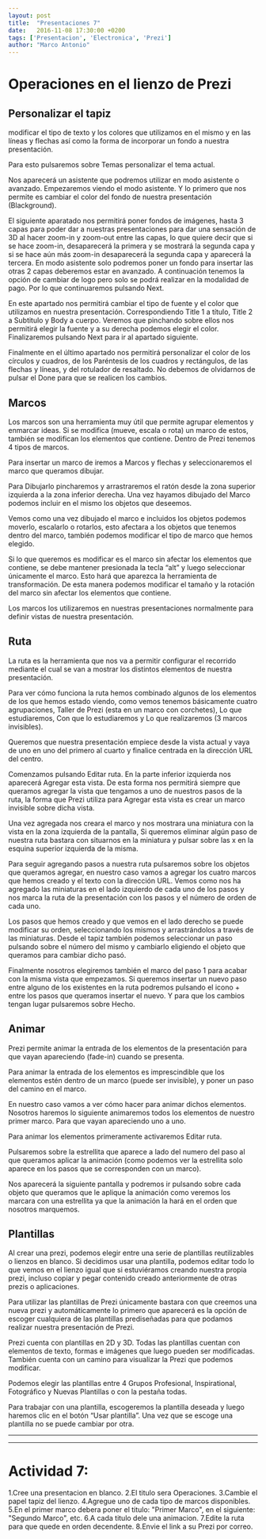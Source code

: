 ```yaml
---
layout: post
title:  "Presentaciones 7"
date:   2016-11-08 17:30:00 +0200
tags: ['Presentacion', 'Electronica', 'Prezi']
author: "Marco Antonio"
---
```


# Operaciones en el lienzo de Prezi

## Personalizar el tapiz

modificar el tipo de texto y los colores que utilizamos en el mismo y en las líneas y flechas así como la forma de incorporar un fondo a nuestra presentación.

Para esto pulsaremos sobre Temas personalizar el tema actual.

Nos aparecerá un asistente que podremos utilizar en modo asistente o avanzado. Empezaremos viendo el modo asistente. Y lo primero que nos permite es cambiar el color del fondo de nuestra presentación (Blackground).

El siguiente aparatado nos permitirá poner fondos de imágenes, hasta 3 capas para poder dar a nuestras presentaciones para dar una sensación de 3D al hacer zoom-in y zoom-out entre las capas, lo que quiere decir que si se hace zoom-in, desaparecerá la primera y se mostrará la segunda capa y si se hace aún más zoom-in desaparecerá la segunda capa y aparecerá la tercera. En modo asistente solo podremos poner un fondo para insertar las otras 2 capas deberemos estar en avanzado. A continuación tenemos la opción de cambiar de logo pero solo se podrá realizar en la modalidad de pago. Por lo que continuaremos pulsando Next.

En este apartado nos permitirá cambiar el tipo de fuente y el color que utilizamos en nuestra presentación. Correspondiendo Title 1 a título, Title 2 a Subtitulo y Body a cuerpo. Veremos que pinchando sobre ellos nos permitirá elegir la fuente y a su derecha podemos elegir el color. Finalizaremos pulsando Next para ir al apartado siguiente.

Finalmente en el último apartado nos permitirá personalizar el color de los círculos y cuadros, de los Paréntesis de los cuadros y rectángulos, de las flechas y líneas, y del rotulador de resaltado. No debemos de olvidarnos de pulsar el Done para que se realicen los cambios.

## Marcos

Los marcos son una herramienta muy útil que permite agrupar elementos y enmarcar ideas. Si se modifica (mueve, escala o rota) un marco de estos, también se modifican los elementos que contiene. Dentro de Prezi tenemos 4 tipos de marcos.

Para insertar un marco de iremos a Marcos y flechas y seleccionaremos el marco que queramos dibujar.

Para Dibujarlo pincharemos y arrastraremos el ratón desde la zona superior izquierda a la zona inferior derecha. Una vez hayamos dibujado del Marco podemos incluir en el mismo los objetos que deseemos.

Vemos como una vez dibujado el marco e incluidos los objetos podemos moverlo, escalarlo o rotarlos, esto afectara a los objetos que tenemos dentro del marco, también podemos modificar el tipo de marco que hemos elegido.

Si lo que queremos es modificar es el marco sin afectar los elementos que contiene, se debe mantener presionada la tecla “alt” y luego seleccionar únicamente el marco. Esto hará que aparezca la herramienta de transformación. De esta manera podemos modificar el tamaño y la rotación del marco sin afectar los elementos que contiene.

Los marcos los utilizaremos en nuestras presentaciones normalmente para definir vistas de nuestra presentación.

## Ruta

La ruta es la herramienta que nos va a permitir configurar el recorrido mediante el cual se van a mostrar los distintos elementos de nuestra presentación.

Para ver cómo funciona la ruta hemos combinado algunos de los elementos de los que hemos estado viendo, como vemos tenemos básicamente cuatro agrupaciones, Taller de Prezi (esta en un marco con corchetes), Lo que estudiaremos, Con que lo estudiaremos y Lo que realizaremos (3 marcos invisibles). 

Queremos que nuestra presentación empiece desde la vista actual y vaya de uno en uno del primero al cuarto y finalice centrada en la dirección URL del centro.

Comenzamos pulsando Editar ruta. En la parte inferior izquierda nos aparecerá Agregar esta vista. De esta forma nos permitirá siempre que queramos agregar la vista que tengamos a uno de nuestros pasos de la ruta, la forma que Prezi utiliza para Agregar esta vista es crear un marco invisible sobre dicha vista.

Una vez agregada nos creara el marco y nos mostrara una miniatura con la vista en la zona izquierda de la pantalla, Si queremos eliminar algún paso de nuestra ruta bastara con situarnos en la miniatura y pulsar sobre las x en la esquina superior izquierda de la misma.

Para seguir agregando pasos a nuestra ruta pulsaremos sobre los objetos que queramos agregar, en nuestro caso vamos a agregar los cuatro marcos que hemos creado y el texto con la dirección URL. Vemos como nos ha agregado las miniaturas en el lado izquierdo de cada uno de los pasos y nos marca la ruta de la presentación con los pasos y el número de orden de cada uno.

Los pasos que hemos creado y que vemos en el lado derecho se puede modificar su orden, seleccionando los mismos y arrastrándolos a través de las miniaturas. Desde el tapiz también podemos seleccionar un paso pulsando sobre el número del mismo y cambiarlo eligiendo el objeto que queramos para cambiar dicho pasó.

Finalmente nosotros elegiremos también el marco del paso 1 para acabar con la misma vista que empezamos. Si queremos insertar un nuevo paso entre alguno de los existentes en la ruta podremos pulsando el icono + entre los pasos que queramos insertar el nuevo. Y para que los cambios tengan lugar pulsaremos sobre Hecho.

## Animar

Prezi permite animar la entrada de los elementos de la presentación para que vayan apareciendo (fade-in) cuando se presenta.

Para animar la entrada de los elementos es imprescindible que los elementos estén dentro de un marco (puede ser invisible), y poner un paso del camino en el marco.

En nuestro caso vamos a ver cómo hacer para animar dichos elementos. Nosotros haremos lo siguiente animaremos todos los elementos de nuestro primer marco. Para que vayan apareciendo uno a uno.

Para animar los elementos primeramente activaremos Editar ruta.

Pulsaremos sobre la estrellita que aparece a lado del numero del paso al que queramos aplicar la animación (como podemos ver la estrellita solo aparece en los pasos que se corresponden con un marco).

Nos aparecerá la siguiente pantalla y podremos ir pulsando sobre cada objeto que queramos que le aplique la animación como veremos los marcara con una estrellita ya que la animación la hará en el orden que nosotros marquemos.

## Plantillas

Al crear una prezi, podemos elegir entre una serie de plantillas reutilizables o lienzos en blanco. Si decidimos usar una plantilla, podemos editar todo lo que vemos en el lienzo igual que si estuviéramos creando nuestra propia prezi, incluso copiar y pegar contenido creado anteriormente de otras prezis o aplicaciones.

Para utilizar las plantillas de Prezi únicamente bastara con que creemos una nueva prezi y automáticamente lo primero que aparecerá es la opción de escoger cualquiera de las plantillas prediseñadas para que podamos realizar nuestra presentación de Prezi.

Prezi cuenta con plantillas en 2D y 3D. Todas las plantillas cuentan con elementos de texto, formas e imágenes que luego pueden ser modificadas. También cuenta con un camino para visualizar la Prezi que podemos modificar.

Podemos elegir las plantillas entre 4 Grupos Profesional, Inspirational, Fotográfico y Nuevas Plantillas o con la pestaña todas.

Para trabajar con una plantilla, escogeremos la plantilla deseada y luego haremos clic en el botón “Usar plantilla”. Una vez que se escoge una plantilla no se puede cambiar por otra.

***
***

# Actividad 7:

1.Cree una presentacion en blanco.
2.El titulo sera Operaciones.
3.Cambie el papel tapiz del lienzo.
4.Agregue uno de cada tipo de marcos disponibles.
5.En el primer marco debera poner el titulo: "Primer Marco", en el siguiente: "Segundo Marco", etc.
6.A cada titulo dele una animacion.
7.Edite la ruta para que quede en orden decendente.
8.Envie el link a su Prezi por correo.
